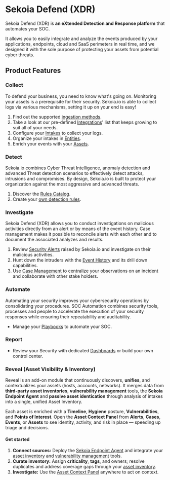 # Sekoia Defend (XDR)

Sekoia Defend (XDR) is **an eXtended Detection and Response platform** that automates your SOC.

It allows you to easily integrate and analyze the events produced by your applications, endpoints, cloud and SaaS perimeters in real time, and we designed it with the sole purpose of protecting your assets from potential cyber threats.

## Product Features

### Collect

To defend your business, you need to know what's going on. Monitoring your assets is a prerequisite for their security.
Sekoia.io is able to collect logs via various mechanisms, setting it up on your end is easy!

1. Find out the supported [ingestion methods](/integration/ingestion_methods/index.md).
2. Take a look at our pre-defined [Integrations](/integration/categories/index.md)' list that keeps growing to suit all of your needs.
3. Configure your [Intakes](features/collect/intakes.md) to collect your logs.
4. Organize your intakes in [Entities](features/collect/entities.md).
5. Enrich your events with your [Assets](features/collect/assets.md).

### Detect

Sekoia.io combines Cyber Threat Intelligence, anomaly detection and advanced Threat detection scenarios to effectively detect attacks, intrusions and compromises. By design, Sekoia.io is built to protect your organization against the most aggressive and advanced threats.

1. Discover the [Rules Catalog](features/detect/rules_catalog.md).
2. Create your [own detection rules](features/detect/sigma.md).

### Investigate

Sekoia Defend (XDR) allows you to conduct investigations on malicious activities directly from an alert or by means of the event history.
Case management makes it possible to reconcile alerts with each other and to document the associated analyzes and results.

1. Review [Security Alerts](features/investigate/alerts.md) raised by Sekoia.io and investigate on their malicious activities.
2. Hunt down the intruders with the [Event History](features/investigate/events.md) and its drill down capabilities.
3. Use [Case Management](features/investigate/cases.md) to centralize your observations on an incident and collaborate with other stake holders.

### Automate

Automating your security improves your cybersecurity operations by consolidating your procedures. SOC Automation combines security tools, processes and people to accelerate the execution of your security responses while ensuring their repeatability and auditability.

- Manage your [Playbooks](features/automate/index.md) to automate your SOC.

### Report

- Review your Security with dedicated [Dashboards](features/report/dashboards.md) or build your own control center.

### Reveal (Asset Visibility & Inventory)

Reveal is an add-on module that continuously discovers, **unifies**, and contextualizes your assets (hosts, accounts, networks). It merges data from **third-party asset inventories**, **vulnerability management** tools, the **Sekoia Endpoint Agent** and **passive asset identication** through analysis of intakes into a single, unified Asset Inventory.  

Each asset is enriched with a **Timeline**, **Hygiene** posture, **Vulnerabilities**, and **Points of Interest**. Open the **Asset Context Panel** from **Alerts**, **Cases**, **Events**, or **Assets** to see identity, activity, and risk in place — speeding up triage and decisions.  

#### Get started
1. **Connect sources:** Deploy the [Sekoia Endpoint Agent](https://docs.sekoia.io/integration/categories/endpoint/sekoiaio/#enabling-host-hygiene-collection) and integrate your [asset inventory](https://docs.sekoia.io/xdr/features/collect/integrations_hub/) and [vulnerability management](https://docs.sekoia.io/xdr/features/collect/integrations_hub/) tools.  
2. **Curate inventory:** Assign **criticality**, **tags**, and owners; resolve duplicates and address coverage gaps through your [asset inventory](https://docs.sekoia.io/xdr/features/collect/assets/#your-asset-inventory).  
3. **Investigate:** Use the [Asset Context Panel](/xdr/features/investigate/asset_context_panel.md
) anywhere to act on context.

